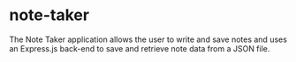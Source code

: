 # note-taker
The Note Taker application allows the user to write and save notes and uses an Express.js back-end to save and retrieve note data from a JSON file.
